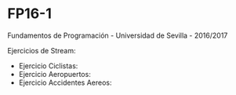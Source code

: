 # FP16-1
Fundamentos de Programación - Universidad de Sevilla  - 2016/2017

  Ejercicios de Stream: 
   - Ejercicio Ciclistas:
   - Ejercicio Aeropuertos: 
   - Ejercicio Accidentes Aereos:
